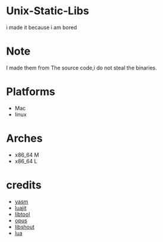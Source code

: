  # Unix-Static-Libs
 i made it because i am bored 
 # Note  
 I made them from The source code,i do not steal the binaries.
 # Platforms 
 - Mac
 - linux
 # Arches 
 - x86_64 M
 - x86_64 L
 # credits 
 - [yasm](https://yasm.tortall.net) 
 - [luajit](https://luajit.org) 
 - [libtool](https://www.gnu.org/software/libtool/) 
 - [opus](https://opus-codec.org) 
 - [libshout](https://www.icecast.org)
 - [lua](https://www.lua.org)
